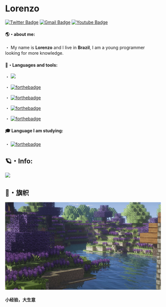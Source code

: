 # Lorenzo

[![Twitter Badge](https://img.shields.io/badge/-@angxreach-6633cc?style=flat-square&labelColor=6633cc&logo=twitter&logoColor=white&link=https://twitter.com/4lxxxxcyber)](https://twitter.com/thedrugsboy)
[![Gmail Badge](https://img.shields.io/badge/-4lxxxxcyber@gmail.com-6633cc?style=flat-square&logo=Gmail&logoColor=white&link=mailto:4lxxxxcyber@gmail.com)](mailto:4lxxxxcyber@gmail.com)
[![Youtube Badge](https://img.shields.io/badge/-4LxxxxCyber-6633cc?style=flat-square&labelColor=6633cc&logo=youtube&logoColor=white&link=https://www.youtube.com/channel/UC1udFUM6us-c0s076wcwG-g)](https://www.youtube.com/channel/UC1udFUM6us-c0s076wcwG-g)

#### 🌎・about me:

・ My name is **Lorenzo** and I live in **Brazil**, I am a young programmer looking for more knowledge.

#### 🌟・Languages and tools:

・ <img src="https://img.shields.io/badge/typescript%20-%23007ACC.svg?&style=for-the-badge&logo=typescript&logoColor=white" height="25"/>

・ [![forthebadge](https://img.shields.io/badge/lua%20-%2314354C.svg?&style=for-the-badge&logo=lua&logoColor=white)](https://www.lua.org/)

・ [![forthebadge](https://img.shields.io/badge/python%20-ADFF2F.svg?&style=for-the-badge&logo=python&logoColor=white)](https://www.python.org/)

・ [![forthebadge](https://img.shields.io/badge/nodejs%20-006400.svg?&style=for-the-badge&logo=node.js&logoColor=white)](https://nodejs.org/en/)

・ [![forthebadge](https://img.shields.io/badge/bootstrap%20-4B0082.svg?&style=for-the-badge&logo=bootstrap&logoColor=white)](https://getbootstrap.com/)


#### 🎓 Language I am studying:

・ [![forthebadge](https://img.shields.io/badge/c%20-1f2dc2.svg?&style=for-the-badge&logo=c&logoColor=white)](https://www.php.org/)

## 🪐・Info:
<img src="https://github-readme-stats.vercel.app/api?username=nyawji&&show_icons=true&title_color=FF1493&icon_color=FF69B4&text_color=FFC0CB&bg_color=4B0082">

## 🍄・旗帜

![Mine](https://github.com/4Lxxxx/4Lxxxx/blob/main/minecraftgif.gif)

#### 小经验，大生意
